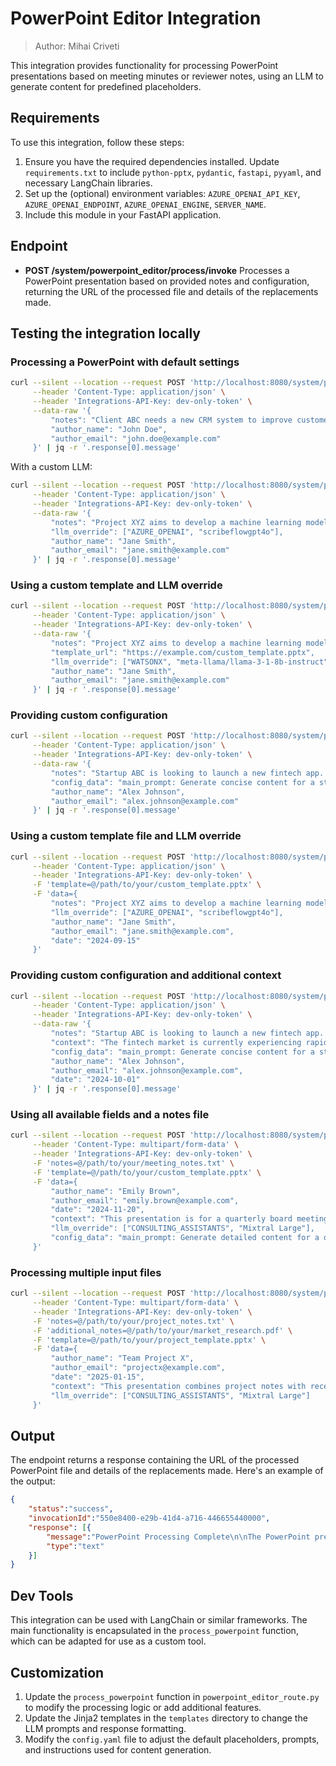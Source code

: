 # PowerPoint Editor Integration

> Author: Mihai Criveti

This integration provides functionality for processing PowerPoint presentations based on meeting minutes or reviewer notes, using an LLM to generate content for predefined placeholders.

## Requirements

To use this integration, follow these steps:

1. Ensure you have the required dependencies installed. Update `requirements.txt` to include `python-pptx`, `pydantic`, `fastapi`, `pyyaml`, and necessary LangChain libraries.
2. Set up the (optional) environment variables: `AZURE_OPENAI_API_KEY`, `AZURE_OPENAI_ENDPOINT`, `AZURE_OPENAI_ENGINE`, `SERVER_NAME`.
3. Include this module in your FastAPI application.

## Endpoint

- **POST /system/powerpoint_editor/process/invoke**
    Processes a PowerPoint presentation based on provided notes and configuration, returning the URL of the processed file and details of the replacements made.

## Testing the integration locally

### Processing a PowerPoint with default settings

```bash
curl --silent --location --request POST 'http://localhost:8080/system/powerpoint_editor/process/invoke' \
     --header 'Content-Type: application/json' \
     --header 'Integrations-API-Key: dev-only-token' \
     --data-raw '{
         "notes": "Client ABC needs a new CRM system to improve customer engagement. Key requirements include integration with existing systems, mobile access, and advanced analytics capabilities. Timeline is 6 months with a budget of $500,000.",
         "author_name": "John Doe",
         "author_email": "john.doe@example.com"
     }' | jq -r '.response[0].message'
```

With a custom LLM:

```bash
curl --silent --location --request POST 'http://localhost:8080/system/powerpoint_editor/process/invoke' \
     --header 'Content-Type: application/json' \
     --header 'Integrations-API-Key: dev-only-token' \
     --data-raw '{
         "notes": "Project XYZ aims to develop a machine learning model for predictive maintenance in manufacturing. The model should reduce downtime by 30% and integrate with IoT sensors already in place.",
         "llm_override": ["AZURE_OPENAI", "scribeflowgpt4o"],
         "author_name": "Jane Smith",
         "author_email": "jane.smith@example.com"
     }' | jq -r '.response[0].message'
```


### Using a custom template and LLM override

```bash
curl --silent --location --request POST 'http://localhost:8080/system/powerpoint_editor/process/invoke' \
     --header 'Content-Type: application/json' \
     --header 'Integrations-API-Key: dev-only-token' \
     --data-raw '{
         "notes": "Project XYZ aims to develop a machine learning model for predictive maintenance in manufacturing. The model should reduce downtime by 30% and integrate with IoT sensors already in place.",
         "template_url": "https://example.com/custom_template.pptx",
         "llm_override": ["WATSONX", "meta-llama/llama-3-1-8b-instruct"],
         "author_name": "Jane Smith",
         "author_email": "jane.smith@example.com"
     }' | jq -r '.response[0].message'
```

### Providing custom configuration

```bash
curl --silent --location --request POST 'http://localhost:8080/system/powerpoint_editor/process/invoke' \
     --header 'Content-Type: application/json' \
     --header 'Integrations-API-Key: dev-only-token' \
     --data-raw '{
         "notes": "Startup ABC is looking to launch a new fintech app. They need assistance with regulatory compliance, user acquisition strategies, and securing Series A funding.",
         "config_data": "main_prompt: Generate concise content for a startup pitch deck.\nreplacements:\n  - placeholder: \"{executive_summary}\"\n    prompt: \"Summarize the startup'\''s vision and value proposition\"\n    instructions: \"Focus on the unique selling points and market opportunity\"\n    max_tokens: 50\n  - placeholder: \"{financial_projections}\"\n    prompt: \"Provide key financial metrics and projections\"\n    instructions: \"Include revenue forecast, burn rate, and break-even point\"\n    max_tokens: 30",
         "author_name": "Alex Johnson",
         "author_email": "alex.johnson@example.com"
     }' | jq -r '.response[0].message'
```

### Using a custom template file and LLM override

```bash
curl --silent --location --request POST 'http://localhost:8080/system/powerpoint_editor/process/invoke' \
     --header 'Content-Type: application/json' \
     --header 'Integrations-API-Key: dev-only-token' \
     -F 'template=@/path/to/your/custom_template.pptx' \
     -F 'data={
         "notes": "Project XYZ aims to develop a machine learning model for predictive maintenance in manufacturing. The model should reduce downtime by 30% and integrate with IoT sensors already in place.",
         "llm_override": ["AZURE_OPENAI", "scribeflowgpt4o"],
         "author_name": "Jane Smith",
         "author_email": "jane.smith@example.com",
         "date": "2024-09-15"
     }'
```

### Providing custom configuration and additional context

```bash
curl --silent --location --request POST 'http://localhost:8080/system/powerpoint_editor/process/invoke' \
     --header 'Content-Type: application/json' \
     --header 'Integrations-API-Key: dev-only-token' \
     --data-raw '{
         "notes": "Startup ABC is looking to launch a new fintech app. They need assistance with regulatory compliance, user acquisition strategies, and securing Series A funding.",
         "context": "The fintech market is currently experiencing rapid growth, with a 25% year-over-year increase in mobile banking users.",
         "config_data": "main_prompt: Generate concise content for a startup pitch deck.\nreplacements:\n  - placeholder: \"{executive_summary}\"\n    prompt: \"Summarize the startup'\''s vision and value proposition\"\n    instructions: \"Focus on the unique selling points and market opportunity\"\n    max_tokens: 50\n  - placeholder: \"{financial_projections}\"\n    prompt: \"Provide key financial metrics and projections\"\n    instructions: \"Include revenue forecast, burn rate, and break-even point\"\n    max_tokens: 30",
         "author_name": "Alex Johnson",
         "author_email": "alex.johnson@example.com",
         "date": "2024-10-01"
     }' | jq -r '.response[0].message'
```

### Using all available fields and a notes file

```bash
curl --silent --location --request POST 'http://localhost:8080/system/powerpoint_editor/process/invoke' \
     --header 'Content-Type: multipart/form-data' \
     --header 'Integrations-API-Key: dev-only-token' \
     -F 'notes=@/path/to/your/meeting_notes.txt' \
     -F 'template=@/path/to/your/custom_template.pptx' \
     -F 'data={
         "author_name": "Emily Brown",
         "author_email": "emily.brown@example.com",
         "date": "2024-11-20",
         "context": "This presentation is for a quarterly board meeting. The company has recently expanded into Asian markets and launched two new product lines.",
         "llm_override": ["CONSULTING_ASSISTANTS", "Mixtral Large"],
         "config_data": "main_prompt: Generate detailed content for a quarterly board meeting presentation.\nreplacements:\n  - placeholder: \"{financial_highlights}\"\n    prompt: \"Summarize key financial metrics for the quarter\"\n    instructions: \"Include revenue growth, profit margins, and comparison to previous quarters\"\n    max_tokens: 100\n  - placeholder: \"{market_expansion}\"\n    prompt: \"Outline the progress of Asian market expansion\"\n    instructions: \"Highlight key achievements, challenges, and next steps\"\n    max_tokens: 75\n  - placeholder: \"{new_products}\"\n    prompt: \"Describe the performance of the two new product lines\"\n    instructions: \"Include sales figures, customer feedback, and future projections\"\n    max_tokens: 75"
     }'
```

### Processing multiple input files

```bash
curl --silent --location --request POST 'http://localhost:8080/system/powerpoint_editor/process/invoke' \
     --header 'Content-Type: multipart/form-data' \
     --header 'Integrations-API-Key: dev-only-token' \
     -F 'notes=@/path/to/your/project_notes.txt' \
     -F 'additional_notes=@/path/to/your/market_research.pdf' \
     -F 'template=@/path/to/your/project_template.pptx' \
     -F 'data={
         "author_name": "Team Project X",
         "author_email": "projectx@example.com",
         "date": "2025-01-15",
         "context": "This presentation combines project notes with recent market research for a comprehensive project overview.",
         "llm_override": ["CONSULTING_ASSISTANTS", "Mixtral Large"]
     }'
```

## Output

The endpoint returns a response containing the URL of the processed PowerPoint file and details of the replacements made. Here's an example of the output:

```json
{
    "status":"success",
    "invocationId":"550e8400-e29b-41d4-a716-446655440000",
    "response": [{
        "message":"PowerPoint Processing Complete\n\nThe PowerPoint presentation has been successfully processed based on the provided notes and configuration.\n\nProcessed PowerPoint URL: http://localhost:8080/public/powerpoint/550e8400-e29b-41d4-a716-446655440000.pptx\n\nReplacements Made:\n- Placeholder: {tda_summary}\n  Content: Client needs new CRM. Integration, mobile, analytics. 6 months, $500k budget.\n\n- Placeholder: {client_environment}\n  Content: Legacy CRM limits engagement opportunities\n\n...\n\nSummary:\n- Total placeholders processed: 15\n- Processing completed on: 2024-09-02\n- Author: John Doe (john.doe@example.com)\n\nThe processed PowerPoint incorporates the generated content for each placeholder. Please review the presentation to ensure it meets your requirements.",
        "type":"text"
    }]
}
```

## Dev Tools

This integration can be used with LangChain or similar frameworks. The main functionality is encapsulated in the `process_powerpoint` function, which can be adapted for use as a custom tool.

## Customization

1. Update the `process_powerpoint` function in `powerpoint_editor_route.py` to modify the processing logic or add additional features.
2. Update the Jinja2 templates in the `templates` directory to change the LLM prompts and response formatting.
3. Modify the `config.yaml` file to adjust the default placeholders, prompts, and instructions used for content generation.